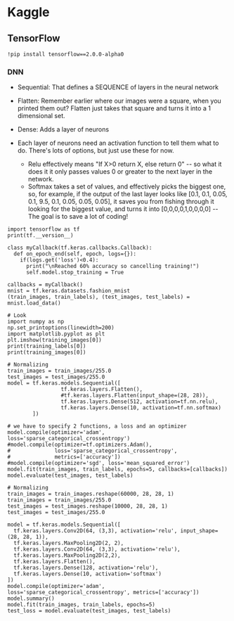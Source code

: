 # Kaggle



## TensorFlow
```
!pip install tensorflow==2.0.0-alpha0 
```
### DNN
* Sequential: That defines a SEQUENCE of layers in the neural network
* Flatten: Remember earlier where our images were a square, when you printed them out? Flatten just takes that square and turns it into a 1 dimensional set.
* Dense: Adds a layer of neurons

* Each layer of neurons need an activation function to tell them what to do. There's lots of options, but just use these for now.
  * Relu effectively means "If X>0 return X, else return 0" -- so what it does it it only passes values 0 or greater to the next layer in the network.
  * Softmax takes a set of values, and effectively picks the biggest one, so, for example, if the output of the last layer looks like [0.1, 0.1, 0.05, 0.1, 9.5, 0.1, 0.05, 0.05, 0.05], it saves you from fishing through it looking for the biggest value, and turns it into [0,0,0,0,1,0,0,0,0] -- The goal is to save a lot of coding!
```
import tensorflow as tf
print(tf.__version__)

class myCallback(tf.keras.callbacks.Callback):
  def on_epoch_end(self, epoch, logs={}):
    if(logs.get('loss')<0.4):
      print("\nReached 60% accuracy so cancelling training!")
      self.model.stop_training = True

callbacks = myCallback()
mnist = tf.keras.datasets.fashion_mnist
(train_images, train_labels), (test_images, test_labels) = mnist.load_data()

# Look
import numpy as np
np.set_printoptions(linewidth=200)
import matplotlib.pyplot as plt
plt.imshow(training_images[0])
print(training_labels[0])
print(training_images[0])

# Normalizing
train_images = train_images/255.0
test_images = test_images/255.0
model = tf.keras.models.Sequential([
                 tf.keras.layers.Flatten(),
                 #tf.keras.layers.Flatten(input_shape=(28, 28)),
                 tf.keras.layers.Dense(512, activation=tf.nn.relu),
                 tf.keras.layers.Dense(10, activation=tf.nn.softmax)
        ])
   
# we have to specify 2 functions, a loss and an optimizer
model.compile(optimizer='adam', loss='sparse_categorical_crossentropy')
#model.compile(optimizer=tf.optimizers.Adam(),
#              loss='sparse_categorical_crossentropy',
#              metrics=['accuracy'])
#model.compile(optimizer='sgd', loss='mean_squared_error')
model.fit(train_images, train_labels, epochs=5, callbacks=[callbacks])
model.evaluate(test_images, test_labels)
```
```
# Normalizing
train_images = train_images.reshape(60000, 28, 28, 1)
train_images = train_images/255.0
test_images = test_images.reshape(10000, 28, 28, 1)
test_images = test_images/255.0

model = tf.keras.models.Sequential([
  tf.keras.layers.Conv2D(64, (3,3), activation='relu', input_shape=(28, 28, 1)),
  tf.keras.layers.MaxPooling2D(2, 2),
  tf.keras.layers.Conv2D(64, (3,3), activation='relu'),
  tf.keras.layers.MaxPooling2D(2,2),
  tf.keras.layers.Flatten(),
  tf.keras.layers.Dense(128, activation='relu'),
  tf.keras.layers.Dense(10, activation='softmax')
])
model.compile(optimizer='adam', loss='sparse_categorical_crossentropy', metrics=['accuracy'])
model.summary()
model.fit(train_images, train_labels, epochs=5)
test_loss = model.evaluate(test_images, test_labels)
```
<br>
